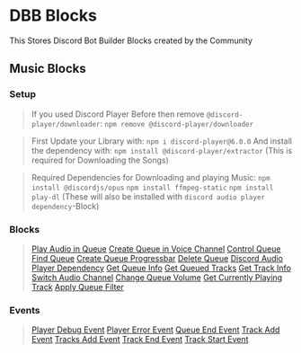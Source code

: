 # DBB Blocks
This Stores Discord Bot Builder Blocks created by the Community

## __Music Blocks__

### Setup

> If you used Discord Player Before then remove `@discord-player/downloader`:
> `npm remove @discord-player/downloader`

> First Update your Library with:
> `npm i discord-player@6.0.0`
> And install the dependency with:
> `npm install @discord-player/extractor`
> (This is required for Downloading the Songs)

> Required Dependencies for Downloading and playing Music:
> `npm install @discordjs/opus`
> `npm install ffmpeg-static`
> `npm install play-dl`
> (These will also be installed with `discord audio player dependency`-Block)

### Blocks
> [Play Audio in Queue](play_audio_in_queue.js)
[Create Queue in Voice Channel](create_queue_in_vc.js)
[Control Queue](control_queue.js)
[Find Queue](find_queue.js)
[Create Queue Progressbar](create_queue_progressbar.js)
[Delete Queue](delete_queue.js)
[Discord Audio Player Dependency](discord_audio_player_dependency.js)
[Get Queue Info](get_queue_info.js)
[Get Queued Tracks](get_queue_tracks.js)
[Get Track Info](get_track_info.js)
[Switch Audio Channel](switch_audio_channel.js)
[Change Queue Volume](change_queue_volume.js)
[Get Currently Playing Track](get_currently_playing_track.js)
[Apply Queue Filter](apply_queue_filter.js)

### Events
> [Player Debug Event](player_debug_event.js)
[Player Error Event](player_error_event.js)
[Queue End Event](queue_end_event.js)
[Track Add Event](track_add_event.js)
[Tracks Add Event](tracks_add_event.js)
[Track End Event](track_end_event.js)
[Track Start Event](track_start_event.js)